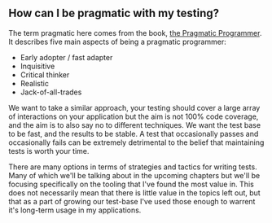 ## How can I be pragmatic with my testing?

The term pragmatic here comes from the book, [the Pragmatic Programmer](https://en.wikipedia.org/wiki/The_Pragmatic_Programmer). It describes five main aspects of being a pragmatic programmer:

* Early adopter / fast adapter
* Inquisitive
* Critical thinker
* Realistic
* Jack-of-all-trades

We want to take a similar approach, your testing should cover a large array of interactions on your application but the aim is not 100% code coverage, and the aim is to also say no to different techniques. We want the test base to be fast, and the results to be stable. A test that occasionally passes and occasionally fails can be extremely detrimental to the belief that maintaining tests is worth your time.

There are many options in terms of strategies and tactics for writing tests. Many of which we'll be talking about in the upcoming chapters but we'll be focusing specifically on the tooling that I've found the most value in. This does not necessarily mean that there is little value in the topics left out, but that as a part of growing our test-base I've used those enough to warrent it's long-term usage in my applications.
